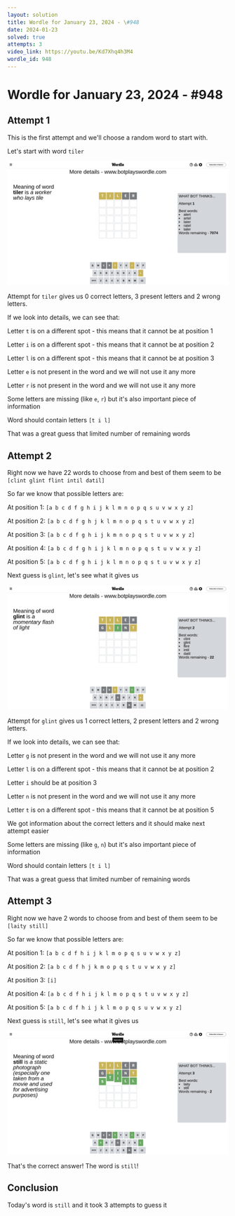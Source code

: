 ```yaml
---
layout: solution
title: Wordle for January 23, 2024 - \#948
date: 2024-01-23
solved: true
attempts: 3
video_link: https://youtu.be/Kd7Xhq4h3M4
wordle_id: 948
---
```


# Wordle for January 23, 2024 - \#948

## Attempt 1

This is the first attempt and we'll choose a random word to start with.

Let's start with word `tiler`

![Attempt 1](2024-01-23/attempt-1.png)

Attempt for `tiler` gives us 0 correct letters, 3 present letters and 2 wrong letters.

If we look into details, we can see that:

Letter `t` is on a different spot - this means that it cannot be at position 1

Letter `i` is on a different spot - this means that it cannot be at position 2

Letter `l` is on a different spot - this means that it cannot be at position 3

Letter `e` is not present in the word and we will not use it any more

Letter `r` is not present in the word and we will not use it any more

Some letters are missing (like `e`, `r`) but it's also important piece of information

Word should contain letters `[t i l]`

That was a great guess that limited number of remaining words



## Attempt 2

Right now we have 22 words to choose from and best of them seem to be `[clint glint flint intil datil]`

So far we know that possible letters are:

At position 1: `[a b c d f g h i j k l m n o p q s u v w x y z]`

At position 2: `[a b c d f g h j k l m n o p q s t u v w x y z]`

At position 3: `[a b c d f g h i j k m n o p q s t u v w x y z]`

At position 4: `[a b c d f g h i j k l m n o p q s t u v w x y z]`

At position 5: `[a b c d f g h i j k l m n o p q s t u v w x y z]`

Next guess is `glint`, let's see what it gives us

![Attempt 2](2024-01-23/attempt-2.png)

Attempt for `glint` gives us 1 correct letters, 2 present letters and 2 wrong letters.

If we look into details, we can see that:

Letter `g` is not present in the word and we will not use it any more

Letter `l` is on a different spot - this means that it cannot be at position 2

Letter `i` should be at position 3

Letter `n` is not present in the word and we will not use it any more

Letter `t` is on a different spot - this means that it cannot be at position 5

We got information about the correct letters and it should make next attempt easier

Some letters are missing (like `g`, `n`) but it's also important piece of information

Word should contain letters `[t i l]`

That was a great guess that limited number of remaining words



## Attempt 3

Right now we have 2 words to choose from and best of them seem to be `[laity still]`

So far we know that possible letters are:

At position 1: `[a b c d f h i j k l m o p q s u v w x y z]`

At position 2: `[a b c d f h j k m o p q s t u v w x y z]`

At position 3: `[i]`

At position 4: `[a b c d f h i j k l m o p q s t u v w x y z]`

At position 5: `[a b c d f h i j k l m o p q s u v w x y z]`

Next guess is `still`, let's see what it gives us

![Attempt 3](2024-01-23/attempt-3.png)

That's the correct answer! The word is `still`!

## Conclusion

Today's word is `still` and it took 3 attempts to guess it

